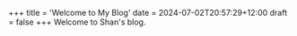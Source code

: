 +++
title = 'Welcome to My Blog'
date = 2024-07-02T20:57:29+12:00
draft = false
+++
Welcome to Shan's blog.